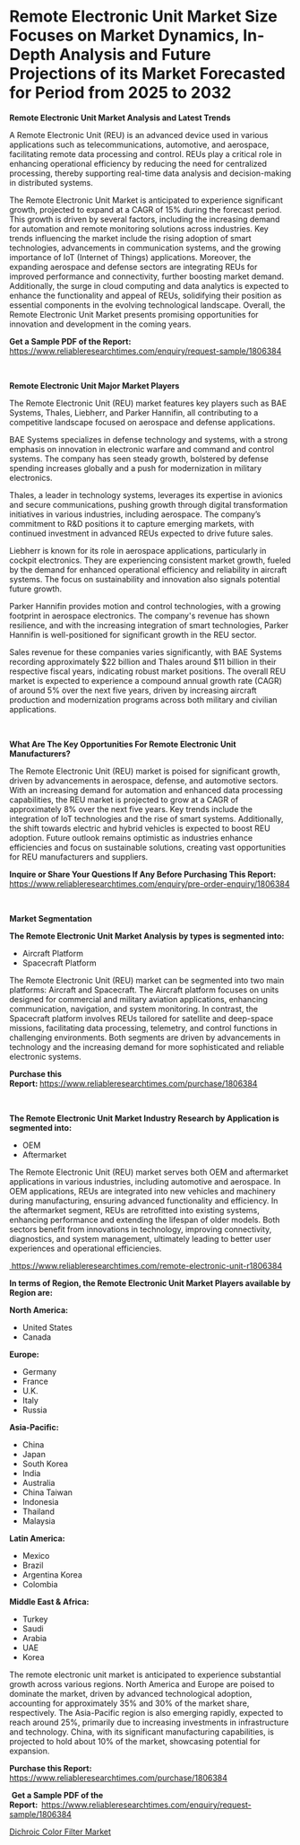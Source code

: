 <p><h1>Remote Electronic Unit Market Size Focuses on Market Dynamics, In-Depth Analysis and Future Projections of its Market Forecasted for Period from 2025 to 2032</h1></p><p><strong>Remote Electronic Unit Market Analysis and Latest Trends</strong></p>
<p><p>A Remote Electronic Unit (REU) is an advanced device used in various applications such as telecommunications, automotive, and aerospace, facilitating remote data processing and control. REUs play a critical role in enhancing operational efficiency by reducing the need for centralized processing, thereby supporting real-time data analysis and decision-making in distributed systems.</p><p>The Remote Electronic Unit Market is anticipated to experience significant growth, projected to expand at a CAGR of 15% during the forecast period. This growth is driven by several factors, including the increasing demand for automation and remote monitoring solutions across industries. Key trends influencing the market include the rising adoption of smart technologies, advancements in communication systems, and the growing importance of IoT (Internet of Things) applications. Moreover, the expanding aerospace and defense sectors are integrating REUs for improved performance and connectivity, further boosting market demand. Additionally, the surge in cloud computing and data analytics is expected to enhance the functionality and appeal of REUs, solidifying their position as essential components in the evolving technological landscape. Overall, the Remote Electronic Unit Market presents promising opportunities for innovation and development in the coming years.</p></p>
<p><strong>Get a Sample PDF of the Report:&nbsp;</strong> <a href="https://www.reliableresearchtimes.com/enquiry/request-sample/1806384?utm_campaign=3207&utm_medium=2&utm_source=Github&utm_content=ia&utm_term=06042025&utm_id=remote-electronic-unit">https://www.reliableresearchtimes.com/enquiry/request-sample/1806384</a></p>
<p>&nbsp;</p>
<p><strong>Remote Electronic Unit Major Market Players</strong></p>
<p><p>The Remote Electronic Unit (REU) market features key players such as BAE Systems, Thales, Liebherr, and Parker Hannifin, all contributing to a competitive landscape focused on aerospace and defense applications. </p><p>BAE Systems specializes in defense technology and systems, with a strong emphasis on innovation in electronic warfare and command and control systems. The company has seen steady growth, bolstered by defense spending increases globally and a push for modernization in military electronics.</p><p>Thales, a leader in technology systems, leverages its expertise in avionics and secure communications, pushing growth through digital transformation initiatives in various industries, including aerospace. The company’s commitment to R&D positions it to capture emerging markets, with continued investment in advanced REUs expected to drive future sales.</p><p>Liebherr is known for its role in aerospace applications, particularly in cockpit electronics. They are experiencing consistent market growth, fueled by the demand for enhanced operational efficiency and reliability in aircraft systems. The focus on sustainability and innovation also signals potential future growth.</p><p>Parker Hannifin provides motion and control technologies, with a growing footprint in aerospace electronics. The company's revenue has shown resilience, and with the increasing integration of smart technologies, Parker Hannifin is well-positioned for significant growth in the REU sector.</p><p>Sales revenue for these companies varies significantly, with BAE Systems recording approximately $22 billion and Thales around $11 billion in their respective fiscal years, indicating robust market positions. The overall REU market is expected to experience a compound annual growth rate (CAGR) of around 5% over the next five years, driven by increasing aircraft production and modernization programs across both military and civilian applications.</p></p>
<p>&nbsp;</p>
<p><strong>What Are The Key Opportunities For Remote Electronic Unit Manufacturers?</strong></p>
<p><p>The Remote Electronic Unit (REU) market is poised for significant growth, driven by advancements in aerospace, defense, and automotive sectors. With an increasing demand for automation and enhanced data processing capabilities, the REU market is projected to grow at a CAGR of approximately 8% over the next five years. Key trends include the integration of IoT technologies and the rise of smart systems. Additionally, the shift towards electric and hybrid vehicles is expected to boost REU adoption. Future outlook remains optimistic as industries enhance efficiencies and focus on sustainable solutions, creating vast opportunities for REU manufacturers and suppliers.</p></p>
<p><strong>Inquire or Share Your Questions If Any Before Purchasing This Report:</strong> <a href="https://www.reliableresearchtimes.com/enquiry/pre-order-enquiry/1806384?utm_campaign=3207&utm_medium=2&utm_source=Github&utm_content=ia&utm_term=06042025&utm_id=remote-electronic-unit">https://www.reliableresearchtimes.com/enquiry/pre-order-enquiry/1806384</a></p>
<p>&nbsp;</p>
<p><strong>Market Segmentation</strong></p>
<p><strong>The Remote Electronic Unit Market Analysis by types is segmented into:</strong></p>
<p><ul><li>Aircraft Platform</li><li>Spacecraft Platform</li></ul></p>
<p><p>The Remote Electronic Unit (REU) market can be segmented into two main platforms: Aircraft and Spacecraft. The Aircraft platform focuses on units designed for commercial and military aviation applications, enhancing communication, navigation, and system monitoring. In contrast, the Spacecraft platform involves REUs tailored for satellite and deep-space missions, facilitating data processing, telemetry, and control functions in challenging environments. Both segments are driven by advancements in technology and the increasing demand for more sophisticated and reliable electronic systems.</p></p>
<p><strong>Purchase this Report:&nbsp;</strong><a href="https://www.reliableresearchtimes.com/purchase/1806384?utm_campaign=3207&utm_medium=2&utm_source=Github&utm_content=ia&utm_term=06042025&utm_id=remote-electronic-unit">https://www.reliableresearchtimes.com/purchase/1806384</a></p>
<p>&nbsp;</p>
<p><strong>The Remote Electronic Unit Market Industry Research by Application is segmented into:</strong></p>
<p><ul><li>OEM</li><li>Aftermarket</li></ul></p>
<p><p>The Remote Electronic Unit (REU) market serves both OEM and aftermarket applications in various industries, including automotive and aerospace. In OEM applications, REUs are integrated into new vehicles and machinery during manufacturing, ensuring advanced functionality and efficiency. In the aftermarket segment, REUs are retrofitted into existing systems, enhancing performance and extending the lifespan of older models. Both sectors benefit from innovations in technology, improving connectivity, diagnostics, and system management, ultimately leading to better user experiences and operational efficiencies.</p></p>
<p><a href="https://www.reliableresearchtimes.com/remote-electronic-unit-r1806384?utm_campaign=3207&utm_medium=2&utm_source=Github&utm_content=ia&utm_term=06042025&utm_id=remote-electronic-unit">&nbsp;https://www.reliableresearchtimes.com/remote-electronic-unit-r1806384</a></p>
<p><strong>In terms of Region, the Remote Electronic Unit Market Players available by Region are:</strong></p>
<p>
    <p> <strong> North America: </strong>
        <ul>
            <li>United States</li>
            <li>Canada</li>
        </ul>
        </p> 
    <p> <strong> Europe: </strong>
        <ul>
            <li>Germany</li>
            <li>France</li>
            <li>U.K.</li>
            <li>Italy</li>
            <li>Russia</li>
        </ul>
        </p> 
    <p> <strong> Asia-Pacific: </strong>
        <ul>
            <li>China</li>
            <li>Japan</li>
            <li>South Korea</li>
            <li>India</li>
            <li>Australia</li>
            <li>China Taiwan</li>
            <li>Indonesia</li>
            <li>Thailand</li>
            <li>Malaysia</li>
        </ul>
        </p> 
    <p> <strong> Latin America: </strong>
        <ul>
            <li>Mexico</li>
            <li>Brazil</li>
            <li>Argentina Korea</li>
            <li>Colombia</li>
        </ul>
        </p> 
    <p> <strong> Middle East & Africa: </strong>
        <ul>
            <li>Turkey</li>
            <li>Saudi</li>
            <li>Arabia</li>
            <li>UAE</li>
            <li>Korea</li>
        </ul>
    </p>
    </p>
<p><p>The remote electronic unit market is anticipated to experience substantial growth across various regions. North America and Europe are poised to dominate the market, driven by advanced technological adoption, accounting for approximately 35% and 30% of the market share, respectively. The Asia-Pacific region is also emerging rapidly, expected to reach around 25%, primarily due to increasing investments in infrastructure and technology. China, with its significant manufacturing capabilities, is projected to hold about 10% of the market, showcasing potential for expansion.</p></p>
<p><strong>Purchase this Report: </strong><a href="https://www.reliableresearchtimes.com/purchase/1806384?utm_campaign=3207&utm_medium=2&utm_source=Github&utm_content=ia&utm_term=06042025&utm_id=remote-electronic-unit">https://www.reliableresearchtimes.com/purchase/1806384</a></p>
<p>&nbsp;<strong>Get a Sample PDF of the Report:&nbsp;&nbsp;</strong><a href="https://www.reliableresearchtimes.com/enquiry/request-sample/1806384?utm_campaign=3207&utm_medium=2&utm_source=Github&utm_content=ia&utm_term=06042025&utm_id=remote-electronic-unit">https://www.reliableresearchtimes.com/enquiry/request-sample/1806384</a></p>
<p><strong></strong></p>
<p><p><a href="https://github.com/sirayedantte/Market-Research-Report-List-1/blob/main/dichroic-color-filter-market.md?utm_campaign=3207&utm_medium=2&utm_source=Github&utm_content=ia&utm_term=06042025&utm_id=remote-electronic-unit">Dichroic Color Filter Market</a></p></p>